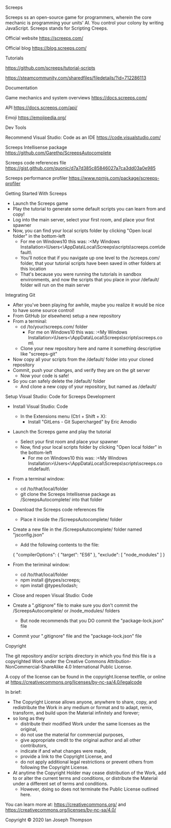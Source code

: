 Screeps

Screeps ss an open-source game for programmers, wherein the core mechanic is programming your units' AI.  You control your colony by writing JavaScript.  Screeps stands for Scripting Creeps.

Official website
https://screeps.com/

Official blog
https://blog.screeps.com/



Tutorials

https://github.com/screeps/tutorial-scripts

https://steamcommunity.com/sharedfiles/filedetails/?id=712286113



Documentation

Game mechanics and system overviews
https://docs.screeps.com/

API
https://docs.screeps.com/api/

Emoji
https://emojipedia.org/



Dev Tools

Recommend Visual Studio: Code as an IDE
https://code.visualstudio.com/

Screeps Intellisense package
https://github.com/Garethp/ScreepsAutocomplete

Screeps code references file
https://gist.github.com/quonic/d7a7d385c85846027a7ca3dd03a0e985

Screeps performance profiler
https://www.npmjs.com/package/screeps-profiler



Getting Started With Screeps

  * Launch the Screeps game
  * Play the tutorial to generate some default scripts you can learn from and copy!
  * Log into the main server, select your first room, and place your first spawner
  * Now, you can find your local scripts folder by clicking "Open local folder" in the bottom-left
    * For me on Windows10 this was: <My Drive>:\<My Windows Installation>\Users\<<My User>\AppData\Local\Screeps\scripts\screeps.com\default\
    * You'll notice that if you navigate up one level to the /screeps.com/ folder, that your tutorial scripts have been saved in other folders at this location
    * That's because you were running the tutorials in sandbox environments, and now the scripts that you place in your /default/ folder will run on the main server


Integrating Git

  * After you've been playing for awhile, maybe you realize it would be nice to have some source control!
  * From GitHub (or elsewhere) setup a new repository
  * From a terminal:
    * cd /to/your/screeps.com/ folder
      * For me on Windows10 this was: <My Drive>:\<My Windows Installation>\Users\<<My User>\AppData\Local\Screeps\scripts\screeps.com\
    * Clone your new repository here and name it something descriptive like "screeps-git"
  * Now copy all your scripts from the /default/ folder into your cloned repository
  * Commit, push your changes, and verify they are on the git server
    * Now your code is safe!
  * So you can safely delete the /default/ folder
    * And clone a new copy of your repository, but named as /default/


Setup Visual Studio: Code for Screeps Development

  * Install Visual Studio: Code
    * In the Extensions menu (Ctrl + Shift + X):
      * Install "GitLens - Git Supercharged" by Eric Amodio
  * Launch the Screeps game and play the tutorial
    * Select your first room and place your spawner
    * Now, find your local scripts folder by clicking "Open local folder" in the bottom-left
      * For me on Windows10 this was: <My Drive>:\<My Windows Installation>\Users\<<My User>\AppData\Local\Screeps\scripts\screeps.com\default\
  * From a terminal window:
      * cd /to/that/local/folder
      * git clone the Screeps Intellisense package as /ScreepsAutocomplete/ into that folder
  * Download the Screeps code references file
      * Place it inside the /ScreepsAutocomplete/ folder
  * Create a new file in the /ScreepsAutocomplete/ folder named "jsconfig.json"
      * Add the following contents to the file:

      { "compilerOptions": { "target": "ES6" }, "exclude": [ "node_modules" ] }

  * From the teriminal window:
    * cd /to/that/local/folder
    * npm install @types/screeps;
    * npm install @types/lodash;
  * Close and reopen Visual Studio: Code
  * Create a ".gitignore" file to make sure you don't commit the /ScreepsAutocomplete/ or /node_modules/ folders
    * But node recommends that you DO commit the "package-lock.json" file
  * Commit your ".gitignore" file and the "package-lock.json" file


Copyright

The git repository and/or scripts directory in which you find this file is a copyrighted Work under the Creative Commons Attribution-NonCommercial-ShareAlike 4.0 International Public License.

A copy of the license can be found in the copyright.license textfile, or online at https://creativecommons.org/licenses/by-nc-sa/4.0/legalcode

In brief:
  * The Copyright License allows anyone, anywhere to share, copy, and redistribute the Work in any medium or format and to adapt, remix, transform, and build upon the Material infinitely and forever;
  * so long as they
    * distribute their modified Work under the same licenses as the original,
    * do not use the material for commercial purposes,
    * give appropriate credit to the original author and all other contributors,
    * indicate if and what changes were made,
    * provide a link to the Copyright License, and
    * do not apply additional legal restrictions or prevent others from following the Copyright License.
  * At anytime the Copyright Holder may cease distribution of the Work, add to or alter the current terms and conditions, or distribute the Material under a different set of terms and conditions.
    * However, doing so does not terminate the Public License outlined here.

You can learn more at: https://creativecommons.org/ and https://creativecommons.org/licenses/by-nc-sa/4.0/

Copyright © 2020 Ian Joseph Thompson

